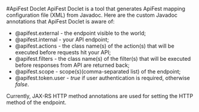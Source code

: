 #ApiFest Doclet
ApiFest Doclet is a tool that generates ApiFest mapping configuration file (XML) from Javadoc.
Here are the custom Javadoc annotations that ApiFest Doclet is aware of:

- @apifest.external - the endpoint visible to the world;
- @apifest.internal - your API endpoint;
- @apifest.actions - the class name(s) of the action(s) that will be executed before requests hit your API;
- @apifest.filters - the class name(s) of the filter(s) that will be executed before responses from API are returned back;
- @apifest.scope - scope(s)(comma-separated list) of the endpoint;
- @apifest.token.user - *true* if user authentication is required, otherwise *false*.

Currently, JAX-RS HTTP method annotations are used for setting the HTTP method of the endpoint.



